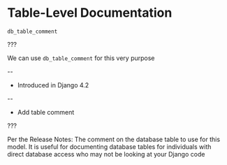 # Table-Level Documentation


`db_table_comment`

???

We can use `db_table_comment` for this very purpose

--

* Introduced in Django 4.2

--

* Add table comment

???

Per the Release Notes: The comment on the database table to use for this model. It is useful for documenting database tables for individuals with direct database access who may not be looking at your Django code
